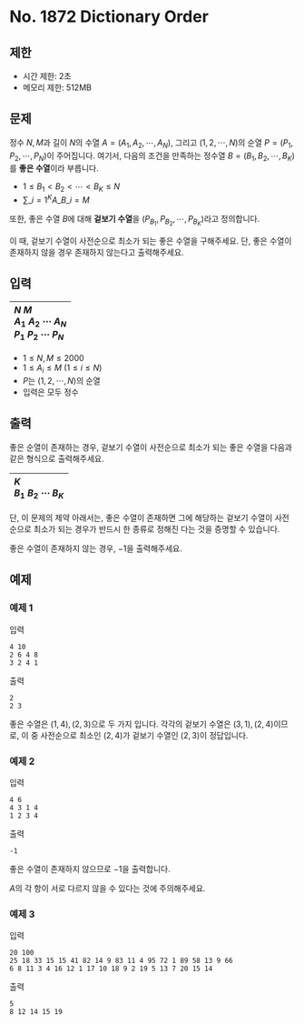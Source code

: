 # No. 1872 Dictionary Order

## 제한

- 시간 제한: 2초
- 메모리 제한: 512MB

## 문제

정수 $N, M$과 길이 $N$의 수열 $A=(A_1, A_2, \cdots, A_N)$, 그리고 $(1, 2, \cdots, N)$의 순열 $P = (P_1, P_2, \cdots, P_N)$이 주어집니다. 여기서, 다음의 조건을 만족하는 정수열 $B=(B_1, B_2, \cdots, B_K)$를 **좋은 수열**이라 부릅니다.

- $1 \le B_1 < B_2 < \cdots < B_K \le N$
- ${\sum}\_{i=1}^K {A}\_{B\_i} = M$

또한, 좋은 수열 $B$에 대해 **겉보기 수열**을 $(P_{B_1}, P_{B_2}, \cdots, P_{B_K})$라고 정의합니다.

이 때, 겉보기 수열이 사전순으로 최소가 되는 좋은 수열을 구해주세요. 단, 좋은 수열이 존재하지 않을 경우 존재하지 않는다고 출력해주세요.

## 입력

| $N$ $M$<br>$A_1$ $A_2$ $\cdots$ $A_N$<br>$P_1$ $P_2$ $\cdots$ $P_N$ |
| :------------------------------------------------------------ |


- $1 \le N, M \le 2000$
- $1 \le A_i \le M$ ($1 \le i \le N$)
- $P$는 $(1, 2, \cdots, N)$의 순열
- 입력은 모두 정수 
## 출력

좋은 순열이 존재하는 경우, 겉보기 수열이 사전순으로 최소가 되는 좋은 수열을 다음과 같은 형식으로 출력해주세요.

|$K$<br>$B_1$ $B_2$ $\cdots$ $B_K$|
|:-|

단, 이 문제의 제약 아래서는, 좋은 수열이 존재하면 그에 해당하는 겉보기 수열이 사전순으로 최소가 되는 경우가 반드시 한 종류로 정해진 다는 것을 증명할 수 있습니다.

좋은 수열이 존재하지 않는 경우, $-1$을 출력해주세요.

## 예제

### 예제 1

입력

```
4 10
2 6 4 8
3 2 4 1
```

출력

```
2
2 3
```

좋은 수열은 $(1, 4), (2, 3)$으로 두 가지 입니다. 각각의 겉보기 수열은 $(3, 1), (2, 4)$이므로, 이 중 사전순으로 최소인 $(2, 4)$가 겉보기 수열인 $(2, 3)$이 정답입니다.

### 예제 2

입력

```
4 6
4 3 1 4
1 2 3 4
```

출력

```
-1
```

좋은 수열이 존재하지 않으므로 $-1$을 출력합니다.

$A$의 각 항이 서로 다르지 않을 수 있다는 것에 주의해주세요.

### 예제 3

입력

```
20 100
25 18 33 15 15 41 82 14 9 83 11 4 95 72 1 89 58 13 9 66
6 8 11 3 4 16 12 1 17 10 18 9 2 19 5 13 7 20 15 14
```

출력

```
5
8 12 14 15 19
```
